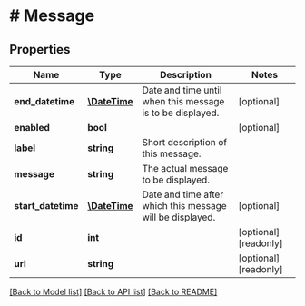 # # Message

## Properties

Name | Type | Description | Notes
------------ | ------------- | ------------- | -------------
**end_datetime** | [**\DateTime**](\DateTime.md) | Date and time until when this message is to be displayed. | [optional] 
**enabled** | **bool** |  | [optional] 
**label** | **string** | Short description of this message. | 
**message** | **string** | The actual message to be displayed. | 
**start_datetime** | [**\DateTime**](\DateTime.md) | Date and time after which this message will be displayed. | [optional] 
**id** | **int** |  | [optional] [readonly] 
**url** | **string** |  | [optional] [readonly] 

[[Back to Model list]](../../README.md#documentation-for-models) [[Back to API list]](../../README.md#documentation-for-api-endpoints) [[Back to README]](../../README.md)


